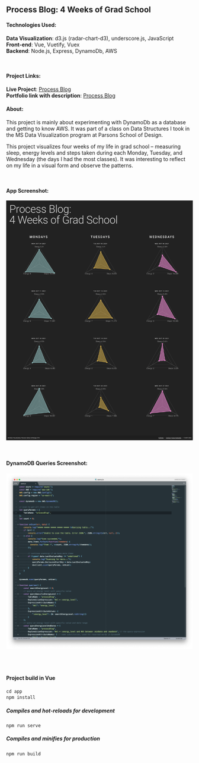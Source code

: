 ## Process Blog: 4 Weeks of Grad School

#### Technologies Used:
**Data Visualization**: d3.js (radar-chart-d3), underscore.js, JavaScript<br>
**Front-end**: Vue, Vuetify, Vuex<br>
**Backend**: Node.js, Express, DynamoDb, AWS

<br>

#### Project Links:
**Live Project**: [Process Blog](https://yoanacodes.github.io/projects/visualizing_gradschool/) <br>
**Portfolio link with description**: [Process Blog](https://yoanacodes.github.io/visualizinggradschool) 

#### About:
This project is mainly about experimenting with DynamoDb as a database and getting to know AWS. It was part of a class on Data Structures I took in the MS Data Visualization program at Parsons School of Design. 

This project visualizes four weeks of my life in grad school – measuring sleep, energy levels and steps taken during each Monday, Tuesday, and Wednesday (the days I had the most classes). It was interesting to reflect on my life in a visual form and observe the patterns. 

<br>

#### App Screenshot:
![](project_image.png)

<br>

#### DynamoDB Queries Screenshot:

![](backend.png)

<br>
<br>

#### Project build in Vue
```
cd app
npm install
```

##### Compiles and hot-reloads for development
```
npm run serve
```

##### Compiles and minifies for production
```
npm run build
```